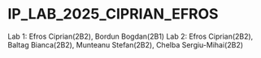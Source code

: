 # IP_LAB_2025_CIPRIAN_EFROS
Lab 1: Efros Ciprian(2B2), Bordun Bogdan(2B1)
Lab 2: Efros Ciprian(2B2), Baltag Bianca(2B2), Munteanu Stefan(2B2), Chelba Sergiu-Mihai(2B2)
